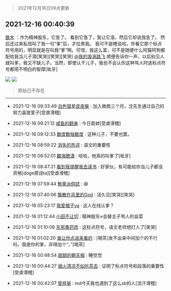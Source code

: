 > 2021年12月16日09点更新
<link rel="stylesheet" href="https://cdn.jsdelivr.net/gh/taotie6/sampleJSON@main/css/photo_show.css">
<meta name="referrer" content="no-referrer" />


 ## 2021-12-16 00:40:39 

 [㪚木](https://www.coolapk.com/feed/32155287?shareKey=MjY3ZTEyYWEwZWQzNjFiYTIxODM~) ：作为精神股东，它急了。
看到它急了，我让它滾，然后它却说我急了。
然后还过来私信叫了我一句“爹”后，才拉黑我。
我可不是瞎说哈，你看它那个标点符号用的，明显就是在叫我“爹”啊。可惜，我这么富，可不是随便什么阿猫阿狗都配给我当儿子滴[笑哭][笑哭][笑哭]<!--break-->
<a class="feed-link-uname" href="/u/我的漩涡路飞">@我的漩涡路飞</a> 顺便告诉你一声，以后别见人就叫爹，我又不缺儿子。当然，即使认干儿子，我也不会认你这种骂人时连标点符号都用不明白的智障[呲牙] 

<div class="album">
<img class="img-item" src="https://image.coolapk.com/feed/2021/1216/00/1081091_4fa1f40c_6438_2728_984@1080x460.png" />
<img class="img-item" src="https://image.coolapk.com/feed/2021/1216/00/1081091_1b98a51d_6438_2737_728@1080x2340.jpeg" />
</div>

> 原贴已不存在 

 ------- 

- 2021-12-16 09:33:49 [白色彗星皮皮柴](uid=1997967) : 加入微商三个月，沈先生通过自己的努力喜提爱子[受虐滑稽] 

- 2021-12-16 09:21:12 [咸鱼的翻身](uid=3945270) : 今日首蚌[受虐滑稽] 

- 2021-12-16 09:12:33 [数度数独数度](uid=1649918) : 这种儿子，不要也罢。 

- 2021-12-16 08:59:22 [消失的热评](uid=2878306) : 语文的重要性 

- 2021-12-16 08:52:01 [觀海聴濤](uid=1471947) : 哈哈，他真的叫爹了[呲牙] 

- 2021-12-16 08:47:21 [看到我提醒我去读书](uid=2577914) : 好家伙，有可能给你当儿子都没资格[doge原谅ta][受虐滑稽] 

- 2021-12-16 07:59:44 [無黨派侗誌](uid=963651) : 😅 

- 2021-12-16 07:40:06 [飘散在风里的God](uid=2048261) : 活久见[笑哭][笑哭] 

- 2021-12-16 05:23:17 [我爱橙子ya](uid=510347) : 这人在线认爹？ 

- 2021-12-16 01:12:44 [小田不让切](uid=2501051) : 精神股东≈会替主子骂人的韭菜 

- 2021-12-16 01:10:08 [东邪黄药师](uid=983068) : 这标点符号，语文老师想打人了[笑哭] 

- 2021-12-16 01:02:20 [谁让你点进来看的](uid=1348471) : [喝茶]发不出来中间加个的不行吗，我是你的爹，非得加个“，”[喝茶] 

- 2021-12-16 00:48:54 [甜甜的朝天椒](uid=3158821) : 睡觉觉 

- 2021-12-16 00:44:27 [烟火清凉不如吃茶去](uid=4279524) : 证明了标点符号和段落的重要性[受虐滑稽] 

- 2021-12-16 00:42:07 [曾祥昊](uid=6695078) : md今天我也遇到了这么sb的人[流汗滑稽] 

